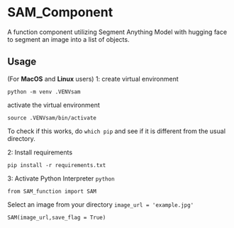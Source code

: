 # SAM_Component
A function component utilizing Segment Anything Model with hugging face to segment an image into a list of objects.

## Usage
(For **MacOS** and **Linux** users)
1:
create virtual environment
```
python -m venv .VENVsam
```

activate the virtual environment
```
source .VENVsam/bin/activate
```
To check if this works, do `which pip` and see if it is different from the usual directory.

2:
Install requirements
```
pip install -r requirements.txt
```
3:
Activate Python Interpreter `python`
```
from SAM_function import SAM
```
Select an image from your directory `image_url = 'example.jpg'`
```
SAM(image_url,save_flag = True)
```

